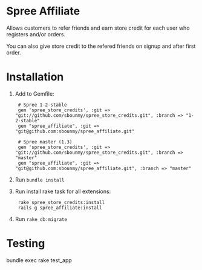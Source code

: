 Spree Affiliate
===============
Allows customers to refer friends and earn store credit for each user who registers and/or orders.

You can also give store credit to the refered friends on signup and after first order.

Installation
============

1. Add to Gemfile:

        # Spree 1-2-stable
        gem 'spree_store_credits', :git => "git://github.com/sbounmy/spree_store_credits.git", :branch => "1-2-stable"
        gem "spree_affiliate", :git => "git@github.com:sbounmy/spree_affiliate.git"

        # Spree master (1.3)
        gem 'spree_store_credits', :git => "git://github.com/sbounmy/spree_store_credits.git", :branch => "master"
        gem "spree_affiliate", :git => "git@github.com:sbounmy/spree_affiliate.git", :branch => "master"

1. Run `bundle install`
1. Run install rake task for all extensions:

        rake spree_store_credits:install
        rails g spree_affiliate:install

1. Run `rake db:migrate`


Testing
=======

bundle exec rake test_app